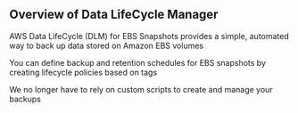 ## Overview of Data LifeCycle Manager
AWS Data LifeCycle (DLM) for EBS Snapshots provides a simple, automated way to back up data stored on Amazon EBS volumes

You can define backup and retention schedules for EBS snapshots by creating lifecycle policies based on tags

We no longer have to rely on custom scripts to create and manage your backups
